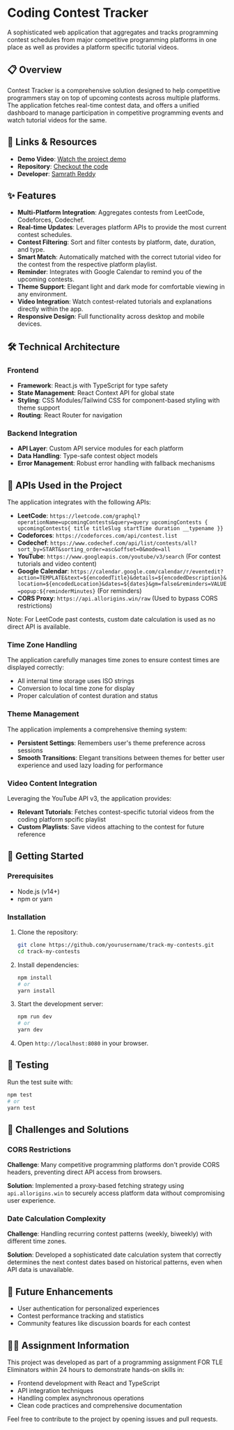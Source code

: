 # Coding Contest Tracker

A sophisticated web application that aggregates and tracks programming contest schedules from major competitive programming platforms in one place as well as provides a platform specific tutorial videos.

## 📋 Overview

Contest Tracker is a comprehensive solution designed to help competitive programmers stay on top of upcoming contests across multiple platforms. The application fetches real-time contest data, and offers a unified dashboard to manage participation in competitive programming events and watch tutorial videos for the same.

## 🔗 Links & Resources

- **Demo Video**: [Watch the project demo](https://drive.google.com/file/d/1oItFL2gzH8TJu2gmbbQxDhGzSV2JGnl4/view?usp=sharing)
- **Repository**: [Checkout the code](https://github.com/samrathreddy/Coding-Contest-Tracker)
- **Developer**: [Samrath Reddy](https://www.linkedin.com/in/samrath-reddy/)

## ✨ Features

- **Multi-Platform Integration**: Aggregates contests from LeetCode, Codeforces, Codechef.
- **Real-time Updates**: Leverages platform APIs to provide the most current contest schedules.
- **Contest Filtering**: Sort and filter contests by platform, date, duration, and type.
- **Smart Match**: Automatically matched with the correct tutorial video for the contest from the respective platform playlist.
- **Reminder**: Integrates with Google Calendar to remind you of the upcoming contests.
- **Theme Support**: Elegant light and dark mode for comfortable viewing in any environment.
- **Video Integration**: Watch contest-related tutorials and explanations directly within the app.
- **Responsive Design**: Full functionality across desktop and mobile devices.

## 🛠️ Technical Architecture

### Frontend

- **Framework**: React.js with TypeScript for type safety
- **State Management**: React Context API for global state
- **Styling**: CSS Modules/Tailwind CSS for component-based styling with theme support
- **Routing**: React Router for navigation

### Backend Integration

- **API Layer**: Custom API service modules for each platform
- **Data Handling**: Type-safe contest object models
- **Error Management**: Robust error handling with fallback mechanisms

## 🔌 APIs Used in the Project

The application integrates with the following APIs:

- **LeetCode**: `https://leetcode.com/graphql?operationName=upcomingContests&query=query upcomingContests { upcomingContests{ title titleSlug startTime duration __typename }}`
- **Codeforces**: `https://codeforces.com/api/contest.list`
- **Codechef**: `https://www.codechef.com/api/list/contests/all?sort_by=START&sorting_order=asc&offset=0&mode=all`
- **YouTube**: `https://www.googleapis.com/youtube/v3/search` (For contest tutorials and video content)
- **Google Calendar**: `https://calendar.google.com/calendar/r/eventedit?action=TEMPLATE&text=${encodedTitle}&details=${encodedDescription}&location=${encodedLocation}&dates=${dates}&gm=false&reminders=VALUE=popup:${reminderMinutes}` (For reminders)
- **CORS Proxy**: `https://api.allorigins.win/raw` (Used to bypass CORS restrictions)

Note: For LeetCode past contests, custom date calculation is used as no direct API is available.

### Time Zone Handling

The application carefully manages time zones to ensure contest times are displayed correctly:

- All internal time storage uses ISO strings
- Conversion to local time zone for display
- Proper calculation of contest duration and status

### Theme Management

The application implements a comprehensive theming system:

- **Persistent Settings**: Remembers user's theme preference across sessions
- **Smooth Transitions**: Elegant transitions between themes for better user experience and used lazy loading for performance

### Video Content Integration

Leveraging the YouTube API v3, the application provides:

- **Relevant Tutorials**: Fetches contest-specific tutorial videos from the coding platform spcific playlist
- **Custom Playlists**: Save videos attaching to the contest for future reference

## 🚀 Getting Started

### Prerequisites

- Node.js (v14+)
- npm or yarn

### Installation

1. Clone the repository:

   ```bash
   git clone https://github.com/yourusername/track-my-contests.git
   cd track-my-contests
   ```

2. Install dependencies:

   ```bash
   npm install
   # or
   yarn install
   ```

3. Start the development server:

   ```bash
   npm run dev
   # or
   yarn dev
   ```

4. Open `http://localhost:8080` in your browser.

## 🧪 Testing

Run the test suite with:

```bash
npm test
# or
yarn test
```

## 🤔 Challenges and Solutions

### CORS Restrictions

**Challenge**: Many competitive programming platforms don't provide CORS headers, preventing direct API access from browsers.

**Solution**: Implemented a proxy-based fetching strategy using `api.allorigins.win` to securely access platform data without compromising user experience.

### Date Calculation Complexity

**Challenge**: Handling recurring contest patterns (weekly, biweekly) with different time zones.

**Solution**: Developed a sophisticated date calculation system that correctly determines the next contest dates based on historical patterns, even when API data is unavailable.

## 🔮 Future Enhancements
- User authentication for personalized experiences
- Contest performance tracking and statistics
- Community features like discussion boards for each contest

## 🙋‍♂️ Assignment Information

This project was developed as part of a programming assignment FOR TLE Eliminators within 24 hours to demonstrate hands-on skills in:

- Frontend development with React and TypeScript
- API integration techniques
- Handling complex asynchronous operations
- Clean code practices and comprehensive documentation

Feel free to contribute to the project by opening issues and pull requests.
